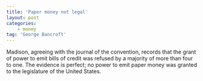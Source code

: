 ```yaml
---
title: 'Paper money not legal'
layout: post
categories:
    - money
tag: 'George Bancroft'
---
```


Madison, agreeing with the journal of the convention, records that the grant of power to emit bills of credit was refused by a majority of more than four to one. The evidence is perfect; no power to emit paper money was granted to the legislature of the United States.